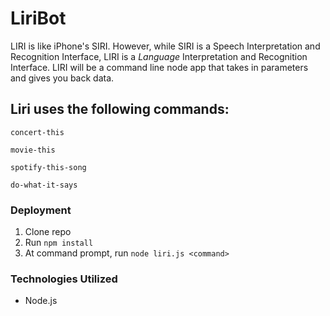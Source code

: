 # LiriBot

LIRI is like iPhone's SIRI. However, while SIRI is a Speech Interpretation and Recognition Interface, LIRI is a *Language* Interpretation and Recognition Interface. LIRI will be a command line node app that takes in parameters and gives you back data.

## Liri uses the following commands:
```
concert-this
```
```
movie-this
```
```
spotify-this-song
```
```
do-what-it-says
```

### Deployment
1. Clone repo
2. Run ```npm install```
3. At command prompt, run ```node liri.js <command>```

### Technologies Utilized
- Node.js
